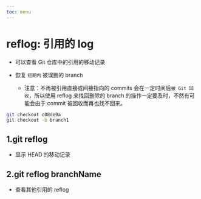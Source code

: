 ```yaml
---
toc: menu
---
```


# reflog: 引用的 log

- 可以查看 Git 仓库中的引用的移动记录

- 恢复 `短期内` 被误删的 branch

  - 注意：不再被引用直接或间接指向的 commits 会在一定时间后`被 Git 回收`，所以使用 reflog 来找回删除的 branch 的操作一定要及时，不然有可能会由于 commit 被回收而再也找不回来。

```bash
git checkout c08de9a
git checkout -b branch1
```

## 1.git reflog

- 显示 HEAD 的移动记录

## 2.git reflog branchName

- 查看其他引用的 reflog
